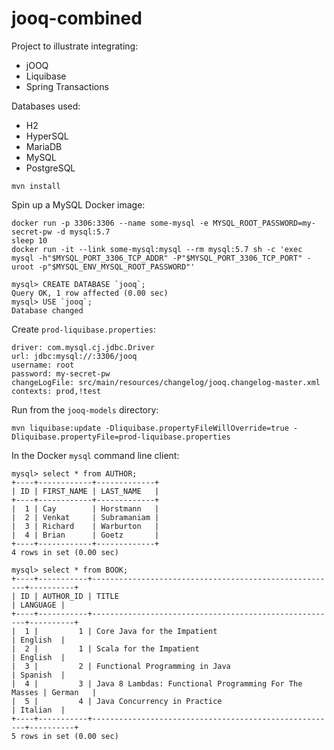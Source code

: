 # jooq-combined

Project to illustrate integrating:

* jOOQ
* Liquibase
* Spring Transactions

Databases used:

* H2
* HyperSQL
* MariaDB
* MySQL
* PostgreSQL

`mvn install`

Spin up a MySQL Docker image:

```
docker run -p 3306:3306 --name some-mysql -e MYSQL_ROOT_PASSWORD=my-secret-pw -d mysql:5.7
sleep 10
docker run -it --link some-mysql:mysql --rm mysql:5.7 sh -c 'exec mysql -h"$MYSQL_PORT_3306_TCP_ADDR" -P"$MYSQL_PORT_3306_TCP_PORT" -uroot -p"$MYSQL_ENV_MYSQL_ROOT_PASSWORD"'

mysql> CREATE DATABASE `jooq`;
Query OK, 1 row affected (0.00 sec)
mysql> USE `jooq`;
Database changed
```

Create `prod-liquibase.properties`:

```
driver: com.mysql.cj.jdbc.Driver
url: jdbc:mysql://:3306/jooq
username: root
password: my-secret-pw
changeLogFile: src/main/resources/changelog/jooq.changelog-master.xml
contexts: prod,!test
```

Run from the `jooq-models` directory:

```
mvn liquibase:update -Dliquibase.propertyFileWillOverride=true -Dliquibase.propertyFile=prod-liquibase.properties
```

In the Docker `mysql` command line client:

```
mysql> select * from AUTHOR;
+----+------------+-------------+
| ID | FIRST_NAME | LAST_NAME   |
+----+------------+-------------+
|  1 | Cay        | Horstmann   |
|  2 | Venkat     | Subramaniam |
|  3 | Richard    | Warburton   |
|  4 | Brian      | Goetz       |
+----+------------+-------------+
4 rows in set (0.00 sec)

mysql> select * from BOOK;
+----+-----------+-------------------------------------------------------+----------+
| ID | AUTHOR_ID | TITLE                                                 | LANGUAGE |
+----+-----------+-------------------------------------------------------+----------+
|  1 |         1 | Core Java for the Impatient                           | English  |
|  2 |         1 | Scala for the Impatient                               | English  |
|  3 |         2 | Functional Programming in Java                        | Spanish  |
|  4 |         3 | Java 8 Lambdas: Functional Programming For The Masses | German   |
|  5 |         4 | Java Concurrency in Practice                          | Italian  |
+----+-----------+-------------------------------------------------------+----------+
5 rows in set (0.00 sec)
```
